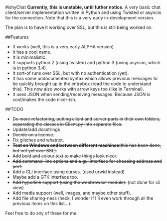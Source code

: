 #ishyChat
**Currently, this is unstable, until futher notice.**
A very basic chat client/server implementation written in Python and using Twisted or asyncio for the connection.
Note that this is a very early in-development version.

The plan is to have it working over SSL, but this is still being worked on.

##Features
* It works (well, this is a very early ALPHA version).
* It has a cool name.
* It is minimalistic.
* It supports python 2 (using twisted) and python 3 (using asyncio, which is in python 3.4).
* It sort-of runs over SSL, but with no authentication (yet).
* It has some undocumented syntax which allows previous messages to be quickly brought up in the entrybox (read the code to understand this). This now also works with arrow keys too (like in Terminal).
* It uses JSON when sending/receiving messages. Because JSON is cool/makes the code nicer-ish.

##TODO
* ~~Do more refactoring, putting client and server parts in their own folders, separating the classes in Client.py into separate files.~~
* Update/add docstrings
* ~~Decide on a license.~~
* Fix glitches and whatnot.
* ~~**Test on Windows and between different machines**(this has been done, but not yet over SSL).~~
* ~~Add bold and colour text to make things look nicer.~~
* ~~Add command-line options and a gui interface for choosing address and port.~~
* ~~Add a CLI interface using curses.~~ (used urwid instead)
* Maybe add a GTK interface too.
* ~~Add hyperlink support (using the webbrowser module).~~ (not done for cli view)
* Add media support (well, images, and maybe other stuff).
* Add file sharing-ness (heck, I wonder if I'll even work through all the previous items on this list...).

Feel free to do any of these for me.

